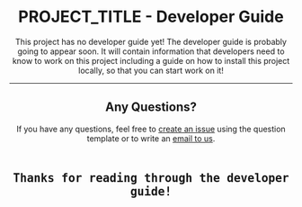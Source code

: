 <h1 align="center" style="padding-top: 2px;">PROJECT_TITLE - Developer Guide</h1>

<p align="center">
    This project has no developer guide yet! The developer guide is probably going to appear soon. It will contain information that developers need to know to work on this project including a guide on how to install this project locally, so that you can start work on it!
</p>

<hr />

<h2 align="center">Any Questions?</h2>

<p align="center">
    If you have any questions, feel free to <a href="https://github.com/AkjoStudios/PROJECT_NAME/issues">create an issue</a> using the question template or to write an <a href="mailto:akjostudios@gmx.net">email to us</a>. <br />
    <br />
</p>

<h2 style="font-size: 24px" align="center"><code>Thanks for reading through the developer guide!</code></h2>